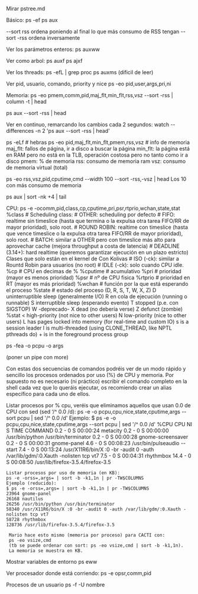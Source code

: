 Mirar pstree.md

Básico:
ps -ef
ps aux

--sort rss
  ordena poniendo al final lo que más consumo de RSS tengan
--sort -rss
  ordena inversamente

Ver los parámetros enteros:
ps auxww


Ver como arbol:
ps auxf
ps ajxf


Ver los threads:
ps -efL | grep proc
ps auxms (dificil de leer)

Ver pid, usuario, comando, priority y nice
ps -eo pid,user,args,pri,ni

Memoria:
ps -eo pmem,comm,pid,maj_flt,min_flt,rss,vsz --sort -rss | column -t | head

ps aux --sort -rss | head

Ver en continuo, remarcando los cambios cada 2 segundos:
watch --differences -n 2 'ps aux --sort -rss | head'

ps -eLf                                         # hebras
ps -eo pid,maj_flt,min_flt,pmem,rss,vsz         # info de memoria
  maj_flt: fallos de página, ir a disco a buscar la página
  min_flt: la página está en RAM pero no está en la TLB, operación costosa pero no tanto como ir a disco
  pmem: % de memoria
  rss: consumo de memoria ram
  vsz: consumo de memoria virtual (total)

ps -eo rss,vsz,pid,cputime,cmd --width 100 --sort -rss,-vsz | head
  Los 10 con más consumo de memoria

ps aux | sort -nk +4 | tail

CPU:
ps -e -ocomm,pid,class,cp,cputime,pri,psr,rtprio,wchan,state,stat
  %class # Scheduling class:
          # OTHER: scheduling por defecto
          # FIFO: realtime sin timeslice (hasta que termina o la expulsa otra tarea FIFO/RR de mayor prioridad), solo root.
          # ROUND ROBIN: realtime con timeslice (hasta que vence timeslice o la expulsa otra tarea FIFO/RR de mayor prioridad), solo root.
          # BATCH: similar a OTHER pero con timeslice más alto para aprovechar cache (mejora throughput a costa de latencia)
          # DEADLINE (3.14+): hard realtime (queremos garantizar ejecución en un plazo estricto)
	  Clases que solo están en el kernel de Con Kolivas
            # ISO (-ck): similar a Rountd Robin para usuarios (no root)
            # IDLE (-ck): solo cuando CPU idle.
  %cp   # CPU en decimas de %
  %cputime      # acumulativo
  %pri          # prioridad (mayor es menos prioridad)
  %psr          # nº de CPU fisica
  %rtprio       # prioridad en RT (mayor es más prioridad)
  %wchan        # función por la que está esperando el proceso
  %state        # estado del proceso (D, R, S, T, W, X, Z)
                    D   uninterruptible sleep (generalmente I/O)
                    R   en cola de ejecución (running o runnable)
                    S   interruptible sleep (esperando evento)
                    T   stopped (p.e. con SIGSTOP)
                    W   -deprecado-
                    X   dead (no debería verse)
                    Z   defunct (zombie)
  %stat
                    <    high-priority (not nice to other users)
                    N    low-priority (nice to other users)
                    L    has pages locked into memory (for real-time and custom IO)
                    s    is a session leader
                    l    is multi-threaded (using CLONE_THREAD, like NPTL pthreads do)
                    +    is in the foreground process group





ps -fea -o pcpu -o args
 
 (poner un pipe con more)
  
  Con estas dos secuencias de comandos podréis ver de un modo rápido y sencillo los procesos ordenados por
  uso (%) de CPU y memoria. Por supuesto no es necesario (ni práctico) escribir el comando completo en
  la shell cada vez que lo queráis ejecutar, os recomiendo crear un alias específico para cada uno de ellos.
   
   Listar procesos por % cpu, veréis que eliminamos aquellos que usan 0.0 de CPU con sed (sed ‘/^ 0.0 /d):
   ps -e -o pcpu,cpu,nice,state,cputime,args --sort pcpu | sed '/^ 0.0 /d'
   Ejemplo:
   $ ps -e -o pcpu,cpu,nice,state,cputime,args --sort pcpu | sed '/^ 0.0 /d'
   %CPU CPU  NI S     TIME COMMAND
   0.2   -   0 S 00:00:24 metacity
   0.2   -   0 S 00:00:00 /usr/bin/python /usr/bin/terminator
   0.2   -   0 S 00:00:28 gnome-screensaver
   0.2   -   0 S 00:00:31 gnome-panel
   4.6   -   0 S 00:08:23 /usr/bin/pulseaudio --start
   7.4   -   0 S 00:13:24 /usr/X11R6/bin/X :0 -br -audit 0 -auth /var/lib/gdm/:0.Xauth -nolisten tcp vt7
   7.5   -   0 S 00:04:31 rhythmbox
   14.4   -   0 S 00:08:50 /usr/lib/firefox-3.5.4/firefox-3.5
    
    Listar procesos por uso de memoria (en KB):
    ps -e -orss=,args= | sort -b -k1,1n | pr -TW$COLUMNS
    Ejemplo (reducido):
    $ ps -e -orss=,args= | sort -b -k1,1n | pr -TW$COLUMNS
    23964 gnome-panel
    26168 nautilus
    26256 /usr/bin/python /usr/bin/terminator
    58340 /usr/X11R6/bin/X :0 -br -audit 0 -auth /var/lib/gdm/:0.Xauth -nolisten tcp vt7
    58728 rhythmbox
    128736 /usr/lib/firefox-3.5.4/firefox-3.5
     
     Mario hace esto mismo (memoria por proceso) para CACTI con:
     ps -eo vsize,cmd
     (tb se puede ordenar con sort: ps -eo vsize,cmd | sort -b -k1,1n).
     La memoria se muestra en KB.


Mostrar variables de entorno
ps eww


Ver procesador donde está corriendo:
ps -e opsr,comm,pid

Procesos de un usuario
ps -f -U nombre
